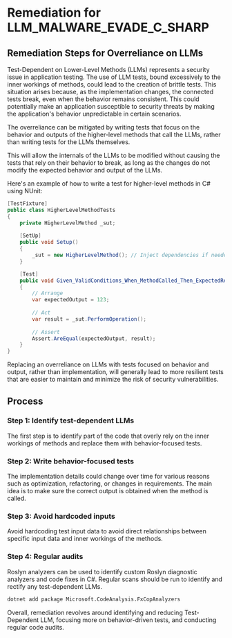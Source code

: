 # Remediation for LLM_MALWARE_EVADE_C_SHARP

## Remediation Steps for Overreliance on LLMs

Test-Dependent on Lower-Level Methods (LLMs) represents a security issue in application testing. The use of LLM tests, bound excessively to the inner workings of methods, could lead to the creation of brittle tests. This situation arises because, as the implementation changes, the connected tests break, even when the behavior remains consistent. This could potentially make an application susceptible to security threats by making the application's behavior unpredictable in certain scenarios.

The overreliance can be mitigated by writing tests that focus on the behavior and outputs of the higher-level methods that call the LLMs, rather than writing tests for the LLMs themselves. 

This will allow the internals of the LLMs to be modified without causing the tests that rely on their behavior to break, as long as the changes do not modify the expected behavior and output of the LLMs.

Here's an example of how to write a test for higher-level methods in C# using NUnit:

```csharp
[TestFixture]
public class HigherLevelMethodTests
{
    private HigherLevelMethod _sut;
    
    [SetUp]
    public void Setup()
    {
        _sut = new HigherLevelMethod(); // Inject dependencies if needed.
    }

    [Test]
    public void Given_ValidConditions_When_MethodCalled_Then_ExpectedResultObtained()
    {
        // Arrange
        var expectedOutput = 123;
        
        // Act
        var result = _sut.PerformOperation();
        
        // Assert
        Assert.AreEqual(expectedOutput, result);
    }
}
```

Replacing an overreliance on LLMs with tests focused on behavior and output, rather than implementation, will generally lead to more resilient tests that are easier to maintain and minimize the risk of security vulnerabilities.

## Process 

### Step 1: Identify test-dependent LLMs
The first step is to identify part of the code that overly rely on the inner workings of methods and replace them with behavior-focused tests.

### Step 2: Write behavior-focused tests
The implementation details could change over time for various reasons such as optimization, refactoring, or changes in requirements. The main idea is to make sure the correct output is obtained when the method is called.

### Step 3: Avoid hardcoded inputs
Avoid hardcoding test input data to avoid direct relationships between specific input data and inner workings of the methods.

### Step 4: Regular audits
Roslyn analyzers can be used to identify custom Roslyn diagnostic analyzers and code fixes in C#. Regular scans should be run to identify and rectify any test-dependent LLMs.

```bash
dotnet add package Microsoft.CodeAnalysis.FxCopAnalyzers
```

Overall, remediation revolves around identifying and reducing Test-Dependent LLM, focusing more on behavior-driven tests, and conducting regular code audits.